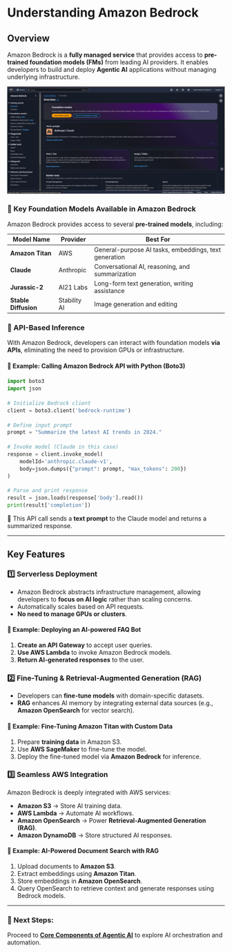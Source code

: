 # Understanding Amazon Bedrock

## Overview
Amazon Bedrock is a **fully managed service** that provides access to **pre-trained foundation models (FMs)** from leading AI providers. It enables developers to build and deploy **Agentic AI** applications without managing underlying infrastructure.

![bedrock](../images/bedrockdesh.png)

### 🔹 Key Foundation Models Available in Amazon Bedrock
Amazon Bedrock provides access to several **pre-trained models**, including:

| Model Name | Provider | Best For |
|------------|-----------|-------------|
| **Amazon Titan** | AWS | General-purpose AI tasks, embeddings, text generation |
| **Claude** | Anthropic | Conversational AI, reasoning, and summarization |
| **Jurassic-2** | AI21 Labs | Long-form text generation, writing assistance |
| **Stable Diffusion** | Stability AI | Image generation and editing |

### 🔹 API-Based Inference
With Amazon Bedrock, developers can interact with foundation models **via APIs**, eliminating the need to provision GPUs or infrastructure.

#### 📌 Example: Calling Amazon Bedrock API with Python (Boto3)
```python
import boto3
import json

# Initialize Bedrock client
client = boto3.client('bedrock-runtime')

# Define input prompt
prompt = "Summarize the latest AI trends in 2024."

# Invoke model (Claude in this case)
response = client.invoke_model(
    modelId='anthropic.claude-v1',
    body=json.dumps({"prompt": prompt, "max_tokens": 200})
)

# Parse and print response
result = json.loads(response['body'].read())
print(result['completion'])
```
🔹 This API call sends a **text prompt** to the Claude model and returns a summarized response.

---

## Key Features

### 1️⃣ **Serverless Deployment**
- Amazon Bedrock abstracts infrastructure management, allowing developers to **focus on AI logic** rather than scaling concerns.
- Automatically scales based on API requests.
- **No need to manage GPUs or clusters**.

#### 📌 Example: Deploying an AI-powered FAQ Bot
1. **Create an API Gateway** to accept user queries.
2. **Use AWS Lambda** to invoke Amazon Bedrock models.
3. **Return AI-generated responses** to the user.

### 2️⃣ **Fine-Tuning & Retrieval-Augmented Generation (RAG)**
- Developers can **fine-tune models** with domain-specific datasets.
- **RAG** enhances AI memory by integrating external data sources (e.g., **Amazon OpenSearch** for vector search).

#### 📌 Example: Fine-Tuning Amazon Titan with Custom Data
1. Prepare **training data** in Amazon S3.
2. Use **AWS SageMaker** to fine-tune the model.
3. Deploy the fine-tuned model via **Amazon Bedrock** for inference.

### 3️⃣ **Seamless AWS Integration**
Amazon Bedrock is deeply integrated with AWS services:
- **Amazon S3** → Store AI training data.
- **AWS Lambda** → Automate AI workflows.
- **Amazon OpenSearch** → Power **Retrieval-Augmented Generation (RAG)**.
- **Amazon DynamoDB** → Store structured AI responses.

#### 📌 Example: AI-Powered Document Search with RAG
1. Upload documents to **Amazon S3**.
2. Extract embeddings using **Amazon Titan**.
3. Store embeddings in **Amazon OpenSearch**.
4. Query OpenSearch to retrieve context and generate responses using Bedrock models.

---
### 🚀 Next Steps:
Proceed to **[Core Components of Agentic AI](./03_core_components.md)** to explore AI orchestration and automation.
